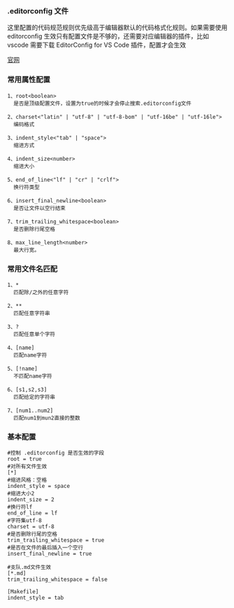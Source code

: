 ### .editorconfig 文件

这里配置的代码规范规则优先级高于编辑器默认的代码格式化规则。如果需要使用 editorconfig 生效只有配置文件是不够的，还需要对应编辑器的插件，比如 vscode 需要下载 EditorConfig for VS Code 插件，配置才会生效

[官网](http://editorconfig.org)

### 常用属性配置

    1、root<boolean>
      是否是顶级配置文件，设置为true的时候才会停止搜索.editorconfig文件

    2、charset<"latin" | "utf-8" | "utf-8-bom" | "utf-16be" | "utf-16le">
      编码格式

    3、indent_style<"tab" | "space">
      缩进方式

    4、indent_size<number>
      缩进大小

    5、end_of_line<"lf" | "cr" | "crlf">
      换行符类型

    6、insert_final_newline<boolean>
      是否让文件以空行结束

    7、trim_trailing_whitespace<boolean>
      是否删除行尾空格

    8、max_line_length<number>
      最大行宽。

### 常用文件名匹配

    1、*
      匹配除/之外的任意字符

    2、**
      匹配任意字符串

    3、?
      匹配任意单个字符

    4、[name]
      匹配name字符

    5、[!name]
      不匹配name字符

    6、[s1,s2,s3]
      匹配给定的字符串

    7、[num1..num2]
      匹配num1到mun2直接的整数

### 基本配置

    #控制 .editorconfig 是否生效的字段
    root = true
    #对所有文件生效
    [*]
    #缩进风格：空格
    indent_style = space
    #缩进大小2
    indent_size = 2
    #换行符lf
    end_of_line = lf
    #字符集utf-8
    charset = utf-8
    #是否删除行尾的空格
    trim_trailing_whitespace = true
    #是否在文件的最后插入一个空行
    insert_final_newline = true

    #支队.md文件生效
    [*.md]
    trim_trailing_whitespace = false

    [Makefile]
    indent_style = tab
